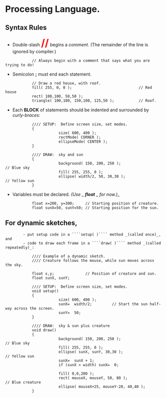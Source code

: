 #           Processing Language.

## Syntax Rules

* Double-slash __<FONT SIZE=+3 COLOR=RED>//</FONT>__ begins a *comment*.  (The remainder of the line is ignored by compiler.)

````
            // Always begin with a comment that says what you are trying to do!
````
* Semicolon __;__ must end each statement.

````
            // Draw a red house, with roof.
            fill( 255, 0, 0 );                              // Red house
            rect( 100,100, 50,50 );
            triangle( 100,100, 150,100, 125,50 );           // Roof.
````            
* Each __BLOCK__ of statements should be indented and surrounded by *curly-braces*:

````
            //// SETUP:  Define screen size, set modes.
            {
                        size( 600, 400 );
                        rectMode( CORNER );
                        ellipseMode( CENTER );
            }

            //// DRAW:  sky and sun
            {
                        background( 150, 200, 250 );                    // Blue sky
                        fill( 255, 255, 0 );
                        ellipse( width/2, 50, 30,30 );                  // Yellow sun
            }
````

* Variables must be declared.  _(Use _ __float__ _ for now.)__

````
            float x=200, y=300;     // Starting position of creature.
            float sunX=50, sunY=50; // Starting position for the sun.
````            

## For dynamic sketches,  
            - put setup code in a ````setup( )```` method _(called once)_, and
            - code to draw each frame in a ````draw( )```` method _(called repeatedly)_:

````
            //// Example of a dynamic sketch.
            //// Creature follows the mouse, while sun moves across the sky.

            float x,y;              // Position of creature and sun.
            float sunX, sunY;
            
            //// SETUP:  Define screen size, set modes.
            void setup()
            {
                        size( 600, 400 );
                        sunX=  width/2;         // Start the sun half-way across the screen.
                        sunY=  50;
            }

            //// DRAW:  sky & sun plus creature
            void draw()
            {
                        background( 150, 200, 250 );                    // Blue sky
                        fill( 255, 255, 0 );
                        ellipse( sunX, sunY, 30,30 );                   // Yellow sun
                        sunX=  sunX + 1;
                        if (sunX > width) sunX=  0;

                        fill( 0,0,200 );
                        rect( mouseX, mouseY, 50, 80 );                 // Blue creature
                        ellipse( mouseX+25, mouseY-20, 40,40 );
            }
````


